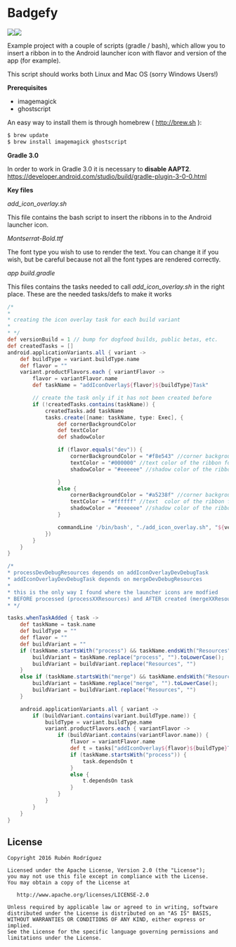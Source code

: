 Badgefy
=======
![](https://lh3.googleusercontent.com/-7F-Kulfo2PE/V17S96Kh1wI/AAAAAAAAEns/nDApM3A-DnEijFGpMfLgmgigMpu-ZXxwACCo/s96/ic_launcher_dev.png)![](https://lh3.googleusercontent.com/-ZV-BIuNpFGA/V17S-EG53mI/AAAAAAAAEn0/KIzN2H_G33wFI2WnfZE2ME3tjCav-dpGQCCo/s96/ic_launcher_prod.png)

Example project with a couple of scripts (gradle / bash), which allow you to insert a ribbon in to the Android launcher icon with flavor and version of the app (for example).

This script should works both Linux and Mac OS (sorry Windows Users!)

**Prerequisites**
 * imagemagick
 * ghostscript

An easy way to install them is through homebrew ( http://brew.sh ):
```bash
$ brew update
$ brew install imagemagick ghostscript
```

**Gradle 3.0**

In order to work in Gradle 3.0 it is necessary to **disable AAPT2**.</br>
https://developer.android.com/studio/build/gradle-plugin-3-0-0.html

**Key files**

*add_icon_overlay.sh*

This file contains the bash script to insert the ribbons in to the Android launcher icon.

*Montserrat-Bold.ttf*

The font type you wish to use to render the text. You can change it if you wish, but be careful because not all the font types are rendered correctly.

*app build.gradle*

This files contains the tasks needed to call *add_icon_overlay.sh* in the right place. These are the needed tasks/defs to make it works

```gradle
/*
*
* creating the icon overlay task for each build variant
*
* */
def versionBuild = 1 // bump for dogfood builds, public betas, etc.
def createdTasks = []
android.applicationVariants.all { variant ->
    def buildType = variant.buildType.name
    def flavor = ""
    variant.productFlavors.each { variantFlavor ->
        flavor = variantFlavor.name
        def taskName = "addIconOverlay${flavor}${buildType}Task"

        // create the task only if it has not been created before
        if (!createdTasks.contains(taskName)) {
            createdTasks.add taskName
            tasks.create([name: taskName, type: Exec], {
                def cornerBackgroundColor
                def textColor
                def shadowColor

                if (flavor.equals("dev")) {
                    cornerBackgroundColor = "#f8e543" //corner background color of the ribbon for dev flavor
                    textColor = "#000000" //text color of the ribbon for dev flavor
                    shadowColor = "#eeeeee" //shadow color of the ribbon for dev flavor

                }
                else {
                    cornerBackgroundColor = "#a5238f" //corner background color of the ribbon for NON dev flavor
                    textColor = "#ffffff" //text  color of the ribbon for NON dev flavor
                    shadowColor = "#eeeeee" //shadow color of the ribbon for NON dev flavor
                }

                commandLine '/bin/bash', "./add_icon_overlay.sh", "${versionBuild}", "${flavor}", "${buildType}", "${cornerBackgroundColor}", "${textColor}", "${shadowColor}"
            })
        }
    }
}

/*
* processDevDebugResources depends on addIconOverlayDevDebugTask
* addIconOverlayDevDebugTask depends on mergeDevDebugResources
*
* this is the only way I found where the launcher icons are modfied
* BEFORE processed (processXXResources) and AFTER created (mergeXXResources)
* */

tasks.whenTaskAdded { task ->
    def taskName = task.name
    def buildType = ""
    def flavor = ""
    def buildVariant = ""
    if (taskName.startsWith("process") && taskName.endsWith("Resources") && !taskName.contains("Release")) {
        buildVariant = taskName.replace("process", "").toLowerCase();
        buildVariant = buildVariant.replace("Resources", "")
    }
    else if (taskName.startsWith("merge") && taskName.endsWith("Resources")) {
        buildVariant = taskName.replace("merge", "").toLowerCase();
        buildVariant = buildVariant.replace("Resources", "")
    }

    android.applicationVariants.all { variant ->
        if (buildVariant.contains(variant.buildType.name)) {
            buildType = variant.buildType.name
            variant.productFlavors.each { variantFlavor ->
                if (buildVariant.contains(variantFlavor.name)) {
                    flavor = variantFlavor.name
                    def t = tasks["addIconOverlay${flavor}${buildType}Task"]
                    if (taskName.startsWith("process")) {
                        task.dependsOn t
                    }
                    else {
                        t.dependsOn task
                    }
                }
            }
        }
    }
}
```

License
-------

    Copyright 2016 Rubén Rodríguez

    Licensed under the Apache License, Version 2.0 (the "License");
    you may not use this file except in compliance with the License.
    You may obtain a copy of the License at

       http://www.apache.org/licenses/LICENSE-2.0

    Unless required by applicable law or agreed to in writing, software
    distributed under the License is distributed on an "AS IS" BASIS,
    WITHOUT WARRANTIES OR CONDITIONS OF ANY KIND, either express or implied.
    See the License for the specific language governing permissions and
    limitations under the License.

